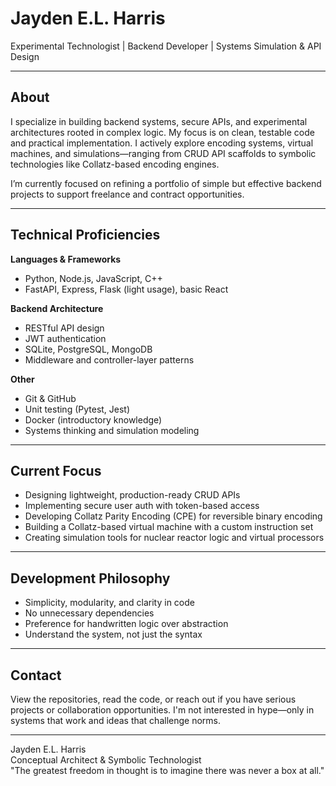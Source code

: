 # Jayden E.L. Harris

Experimental Technologist | Backend Developer | Systems Simulation & API Design

---

## About

I specialize in building backend systems, secure APIs, and experimental architectures rooted in complex logic. My focus is on clean, testable code and practical implementation. I actively explore encoding systems, virtual machines, and simulations—ranging from CRUD API scaffolds to symbolic technologies like Collatz-based encoding engines.

I’m currently focused on refining a portfolio of simple but effective backend projects to support freelance and contract opportunities.

---

## Technical Proficiencies

**Languages & Frameworks**  
- Python, Node.js, JavaScript, C++  
- FastAPI, Express, Flask (light usage), basic React

**Backend Architecture**  
- RESTful API design  
- JWT authentication  
- SQLite, PostgreSQL, MongoDB  
- Middleware and controller-layer patterns

**Other**  
- Git & GitHub  
- Unit testing (Pytest, Jest)  
- Docker (introductory knowledge)  
- Systems thinking and simulation modeling

---

## Current Focus

- Designing lightweight, production-ready CRUD APIs  
- Implementing secure user auth with token-based access  
- Developing Collatz Parity Encoding (CPE) for reversible binary encoding  
- Building a Collatz-based virtual machine with a custom instruction set  
- Creating simulation tools for nuclear reactor logic and virtual processors

---

## Development Philosophy

- Simplicity, modularity, and clarity in code  
- No unnecessary dependencies  
- Preference for handwritten logic over abstraction  
- Understand the system, not just the syntax

---

## Contact

View the repositories, read the code, or reach out if you have serious projects or collaboration opportunities. I'm not interested in hype—only in systems that work and ideas that challenge norms.

---

Jayden E.L. Harris  
Conceptual Architect & Symbolic Technologist  
"The greatest freedom in thought is to imagine there was never a box at all."
